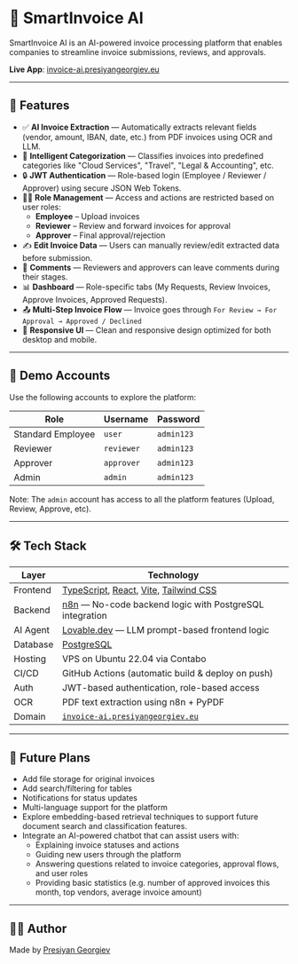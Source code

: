 # 🧾 SmartInvoice AI

SmartInvoice AI is an AI-powered invoice processing platform that enables companies to streamline invoice submissions, reviews, and approvals.

**Live App**: [invoice-ai.presiyangeorgiev.eu](https://invoice-ai.presiyangeorgiev.eu)

---

## 🚀 Features

- ✅ **AI Invoice Extraction** — Automatically extracts relevant fields (vendor, amount, IBAN, date, etc.) from PDF invoices using OCR and LLM.
- 🧠 **Intelligent Categorization** — Classifies invoices into predefined categories like "Cloud Services", "Travel", "Legal & Accounting", etc.
- 🔒 **JWT Authentication** — Role-based login (Employee / Reviewer / Approver) using secure JSON Web Tokens.
- 🧑‍💼 **Role Management** — Access and actions are restricted based on user roles:
  - **Employee** – Upload invoices
  - **Reviewer** – Review and forward invoices for approval
  - **Approver** – Final approval/rejection
- ✍️ **Edit Invoice Data** — Users can manually review/edit extracted data before submission.
- 💬 **Comments** — Reviewers and approvers can leave comments during their stages.
- 📊 **Dashboard** — Role-specific tabs (My Requests, Review Invoices, Approve Invoices, Approved Requests).
- 📤 **Multi-Step Invoice Flow** — Invoice goes through `For Review → For Approval → Approved / Declined`
- 📱 **Responsive UI** — Clean and responsive design optimized for both desktop and mobile.

---

## 👤 Demo Accounts

Use the following accounts to explore the platform:

| Role              |  Username  |  Password  |
|-------------------|------------|------------|
| Standard Employee | `user`     | `admin123` |
| Reviewer          | `reviewer` | `admin123` |
| Approver          | `approver` | `admin123` |
| Admin             | `admin`    | `admin123` |

Note: The `admin` account has access to all the platform features (Upload, Review, Approve, etc).

---

## 🛠 Tech Stack

| Layer      | Technology                     |
|------------|--------------------------------|
| Frontend   | [TypeScript](https://www.typescriptlang.org/), [React](https://reactjs.org/), [Vite](https://vitejs.dev/), [Tailwind CSS](https://tailwindcss.com/) |
| Backend    | [n8n](https://n8n.io/) — No-code backend logic with PostgreSQL integration |
| AI Agent   | [Lovable.dev](https://lovable.dev/) — LLM prompt-based frontend logic |
| Database   | [PostgreSQL](https://www.postgresql.org/) |
| Hosting    | VPS on Ubuntu 22.04 via Contabo |
| CI/CD      | GitHub Actions (automatic build & deploy on push) |
| Auth       | JWT-based authentication, role-based access |
| OCR        | PDF text extraction using n8n + PyPDF |
| Domain     | [`invoice-ai.presiyangeorgiev.eu`](https://invoice-ai.presiyangeorgiev.eu) |

---

## 🧠 Future Plans

- Add file storage for original invoices
- Add search/filtering for tables
- Notifications for status updates
- Multi-language support for the platform
- Explore embedding-based retrieval techniques to support future document search and classification features.
- Integrate an AI-powered chatbot that can assist users with:
  - Explaining invoice statuses and actions
  - Guiding new users through the platform
  - Answering questions related to invoice categories, approval flows, and user roles
  - Providing basic statistics (e.g. number of approved invoices this month, top vendors, average invoice amount)

---

## 🧑‍💻 Author

Made by [Presiyan Georgiev](https://www.linkedin.com/in/presiyan-georgiev/)
